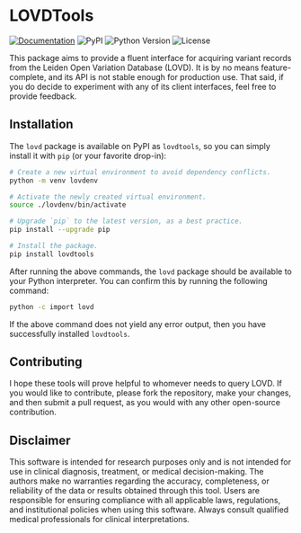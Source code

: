 # LOVDTools

[![Documentation](https://img.shields.io/badge/docs-latest-blue.svg)](https://hyletic.github.io/lovdtools/)
![PyPI](https://img.shields.io/pypi/v/lovdtools)
![Python Version](https://img.shields.io/python/required-version-toml?tomlFilePath=https%3A%2F%2Fraw.githubusercontent.com%2Fhyletic%2Flovdtools%2Frefs%2Fheads%2Fmain%2Fpyproject.toml)
![License](https://img.shields.io/github/license/hyletic/lovdtools)

This package aims to provide a fluent interface for acquiring variant records
from the Leiden Open Variation Database (LOVD). It is by no means feature-complete,
and its API is not stable enough for production use. That said, if you do decide 
to experiment with any of its client interfaces, feel free to provide feedback.

## Installation

The `lovd` package is available on PyPI as `lovdtools`, so you can simply install it 
with `pip` (or your favorite drop-in):

```bash
# Create a new virtual environment to avoid dependency conflicts.
python -m venv lovdenv

# Activate the newly created virtual environment.
source ./lovdenv/bin/activate

# Upgrade `pip` to the latest version, as a best practice.
pip install --upgrade pip

# Install the package.
pip install lovdtools
```

After running the above commands, the `lovd` package should be available to
your Python interpreter. You can confirm this by running the following command:

```bash
python -c import lovd
```

If the above command does not yield any error output, then you have successfully
installed `lovdtools`.

## Contributing

I hope these tools will prove helpful to whomever needs to query LOVD. If you would
like to contribute, please fork the repository, make your changes, and then submit
a pull request, as you would with any other open-source contribution.

## Disclaimer

This software is intended for research purposes only and is not intended for use
in clinical diagnosis, treatment, or medical decision-making. The authors make no
warranties regarding the accuracy, completeness, or reliability of the data or results
obtained through this tool. Users are responsible for ensuring compliance with all
applicable laws, regulations, and institutional policies when using this software.
Always consult qualified medical professionals for clinical interpretations.
